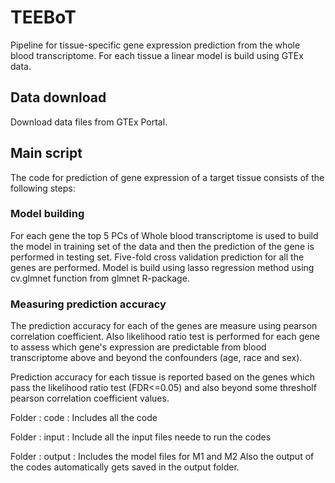 # TEEBoT
Pipeline for tissue-specific gene expression prediction from the whole blood transcriptome.
For each tissue a linear model is build using GTEx data. 

## Data download
Download data files from GTEx Portal.

## Main script
The code for prediction of gene expression of a target tissue consists of the following steps:

### Model building 
For each gene the top 5 PCs of Whole blood transcriptome is used to build the model in training set of the data and then the prediction of the gene is performed in testing set. Five-fold cross validation prediction for all the genes are performed. 
Model is build using lasso regression method using cv.glmnet function from glmnet R-package.

### Measuring prediction accuracy 
The prediction accuracy for each of the genes are measure using pearson correlation coefficient. Also likelihood ratio test is performed for each gene  to assess which gene's expression are predictable from blood transcriptome above and beyond the confounders (age, race and sex).
 
Prediction accuracy for each tissue is reported based on the genes which pass the likelihood ratio test (FDR<=0.05) and also beyond some thresholf pearson correlation coefficient values. 



Folder : code : Includes all the code

Folder : input : Include all the input files neede to run the codes

Folder : output : Includes the model files for M1 and M2 
                  Also the output of the codes automatically gets saved in the output folder. 
